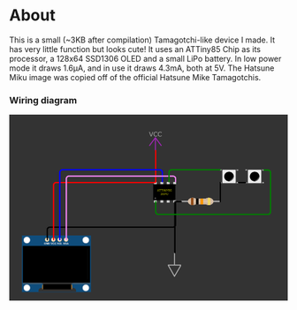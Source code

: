 # About
  This is a small (~3KB after compilation) Tamagotchi-like device I made. It has very little function but looks cute!
  It uses an ATTiny85 Chip as its processor, a 128x64 SSD1306 OLED and a small LiPo battery. In low power mode it draws 1.6μA, and in use it draws 4.3mA, both at 5V.
  The Hatsune Miku image was copied off of the official Hatsune Mike Tamagotchis. 
### Wiring diagram
![Wiring for the Device](Wiring.png)
